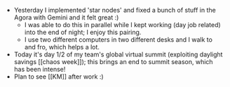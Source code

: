 - Yesterday I implemented 'star nodes' and fixed a bunch of stuff in the Agora with Gemini and it felt great :)
  * I was able to do this in parallel while I kept working (day job related) into the end of night; I enjoy this pairing.
  * I use two different computers in two different desks and I walk to and fro, which helps a lot.
- Today it's day 1/2 of my team's global virtual summit (exploiting daylight savings [[chaos week]]); this brings an end to summit season, which has been intense!
- Plan to see [[KM]] after work :)
